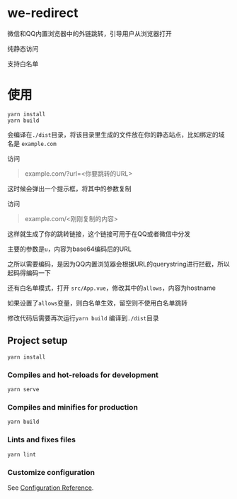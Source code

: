 # we-redirect

微信和QQ内置浏览器中的外链跳转，引导用户从浏览器打开

纯静态访问

支持白名单

# 使用

```
yarn install
yarn build
```

会编译在`./dist`目录，将该目录里生成的文件放在你的静态站点，比如绑定的域名是 `example.com`

访问

> example.com/?url=<你要跳转的URL>

这时候会弹出一个提示框，将其中的参数复制

访问

> example.com/<刚刚复制的内容>

这样就生成了你的跳转链接，这个链接可用于在QQ或者微信中分发

主要的参数是`u`，内容为base64编码后的URL

之所以需要编码，是因为QQ内置浏览器会根据URL的querystring进行拦截，所以起码得编码一下

还有白名单模式，打开 `src/App.vue`，修改其中的`allows`，内容为hostname

如果设置了`allows`变量，则白名单生效，留空则不使用白名单跳转

修改代码后需要再次运行`yarn build` 编译到`./dist`目录

## Project setup
```
yarn install
```

### Compiles and hot-reloads for development
```
yarn serve
```

### Compiles and minifies for production
```
yarn build
```

### Lints and fixes files
```
yarn lint
```

### Customize configuration
See [Configuration Reference](https://cli.vuejs.org/config/).
